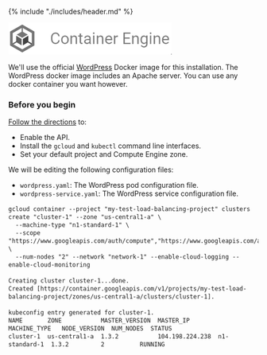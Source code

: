 {% include "./includes/header.md" %}

![](../images/gcp-container-engine.png)

We'll use the official [WordPress](https://registry.hub.docker.com/_/wordpress/) Docker image for this installation. 
The WordPress docker image includes an Apache server. You can use any docker container you want however.

### Before you begin

[Follow the directions](https://cloud.google.com/container-engine/docs/before-you-begin) to:

* Enable the API.
* Install the `gcloud` and `kubectl` command line interfaces.
* Set your default project and Compute Engine zone.

We will be editing the following configuration files:

* `wordpress.yaml`: The WordPress pod configuration file.
* `wordpress-service.yaml`: The WordPress service configuration file.

```
gcloud container --project "my-test-load-balancing-project" clusters create "cluster-1" --zone "us-central1-a" \
  --machine-type "n1-standard-1" \
  --scope "https://www.googleapis.com/auth/compute","https://www.googleapis.com/auth/devstorage.read_only","https://www.googleapis.com/auth/logging.write","https://www.googleapis.com/auth/monitoring","https://www.googleapis.com/auth/servicecontrol","https://www.googleapis.com/auth/service.management" \
  --num-nodes "2" --network "network-1" --enable-cloud-logging --enable-cloud-monitoring

Creating cluster cluster-1...done.
Created [https://container.googleapis.com/v1/projects/my-test-load-balancing-project/zones/us-central1-a/clusters/cluster-1].

kubeconfig entry generated for cluster-1.
NAME       ZONE           MASTER_VERSION  MASTER_IP        MACHINE_TYPE   NODE_VERSION  NUM_NODES  STATUS
cluster-1  us-central1-a  1.3.2           104.198.224.238  n1-standard-1  1.3.2         2          RUNNING
```